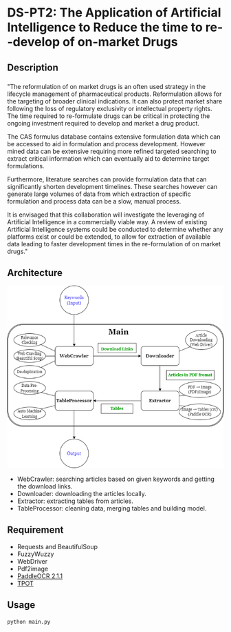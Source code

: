 # DS-PT2: The Application of Artificial Intelligence to Reduce the time to re--develop of on-market Drugs

## Description

###
"The reformulation of on market drugs is an often used strategy in the lifecycle management of pharmaceutical products. Reformulation allows for the targeting of broader clinical indications. It can also protect market share following the loss of regulatory exclusivity or intellectual property rights. The time required to re-formulate drugs can be critical in protecting the ongoing investment required to develop and market a drug product.

The CAS formulus database contains extensive formulation data which can be accessed to aid in formulation and process development. However mined data can be extensive requiring more refined targeted searching to extract critical information which can eventually aid to determine target formulations.

Furthermore, literature searches can provide formulation data that can significantly shorten development timelines. These searches however can generate large volumes of data from which extraction of specific formulation and process data can be a slow, manual process.

It is envisaged that this collaboration will investigate the leveraging of Artificial Intelligence in a commercially viable way. A review of existing Artificial Intelligence systems could be conducted to determine whether any platforms exist or could be extended, to allow for extraction of available data leading to faster development times in the re-formulation of on market drugs."

## Architecture
![Architecture](https://github.com/jackylove5/DS-PT2/blob/main/doc/pipeline.png?raw=true)
- WebCrawler: searching articles based on given keywords and getting the download links.
- Downloader: downloading the articles locally.
- Extractor: extracting tables from articles.
- TableProcessor: cleaning data, merging tables and building model.


## Requirement
- Requests and BeautifulSoup
- FuzzyWuzzy
- WebDriver
- Pdf2image
- [PaddleOCR 2.1.1](https://github.com/PaddlePaddle/PaddleOCR/blob/release/2.2/ppstructure/README.md)
- [TPOT](https://github.com/EpistasisLab/tpot)

## Usage
```bash
python main.py
```
